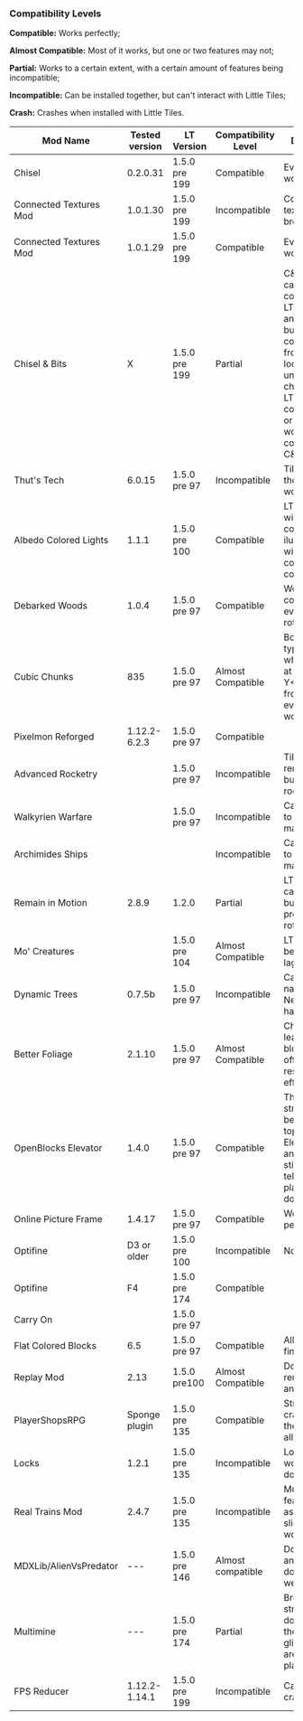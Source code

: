 ### Compatibility Levels

**Compatible:** Works perfectly;

**Almost Compatible:** Most of it works, but one or two features may not;

**Partial:** Works to a certain extent, with a certain amount of features being incompatible;

**Incompatible:** Can be installed together, but can't interact with Little Tiles;

**Crash:** Crashes when installed with Little Tiles.




| Mod Name    | Tested version | LT Version | Compatibility Level             | Description     | Credit |
| ----------- | ----------- | ----------- | ------------------ | --------------- | ----------------|
| Chisel | 0.2.0.31 | 1.5.0 pre 199 | Compatible | Everything works | Kiro |
| Connected Textures Mod | 1.0.1.30 | 1.5.0 pre 199 | Incompatible| Connected textures are broken | Kiro |
| Connected Textures Mod | 1.0.1.29 | 1.5.0 pre 199 | Compatible | Everything works | Kiro |
| Chisel & Bits | X | 1.5.0 pre 199 | Partial | C&B structures can be converted to LT structures and vice versa, but structures converted from LT to C&B loose any unique LT characteristics. LT tiles that contain slices or colored tiles won't be converted to C&B| Kiro |
| Thut's Tech | 6.0.15 | 1.5.0 pre 97 | Incompatible | Tiles used for the elevator won't render | Kiro / Dushess |
| Albedo Colored Lights | 1.1.1 | 1.5.0 pre 100 | Compatible | LT structures will be correctly iluminated and will emit the correct light color | Kiro / CreativeMD|
| Debarked Woods | 1.0.4 | 1.5.0 pre 97 | Compatible | Works completely, in every log rotation | Kiro |
| Cubic Chunks | 835 | 1.5.0 pre 97 | Almost Compatible | Both door types crash when opened at Y>256 and Y<0. Aside from that, everything else works| Kiro |
| Pixelmon Reforged | 1.12.2-6.2.3 | 1.5.0 pre 97 | Compatible |  |CaptainGame|
| Advanced Rocketry |  | 1.5.0 pre 97 | Incompatible | Tiles don't render when building into a rocket | TacoRedneck|
| Walkyrien Warfare |  | 1.5.0 pre 97 | Incompatible | Can't use tiles to make flying machinery |  |
| Archimides Ships |  | |Incompatible  | Can't use tiles to make flying machinery  | Resuz|
| Remain in Motion | 2.8.9 | 1.2.0 | Partial | LT structures can be moved, but there are problems with rotation |Resuz |
| Mo' Creatures|  | 1.5.0 pre 104 | Almost Compatible | LT doors become very laggy |  |
| Dynamic Trees | 0.7.5b  | 1.5.0 pre 97 | Incompatible | Can't chisel natural log. Needs to be harvested first |  |
| Better Foliage | 2.1.10 | 1.5.0 pre 97 | Almost Compatible | Chiseling a leaf or log block will turn off their respective effects | Kiro |
| OpenBlocks Elevator| 1.4.0 | 1.5.0 pre 97 | Compatible  | Thin LT structure can be put on the top of the Elevator block and you will still be able to teleport the player up and down | Kiro |
| Online Picture Frame| 1.4.17 | 1.5.0 pre 97 | Compatible | Works perfectly | CreativeMD |
| Optifine| D3 or older | 1.5.0 pre 100 | Incompatible | Not supported | CreativeMD |
| Optifine| F4 | 1.5.0 pre 174 | Compatible |  | Kiro / CreativeMD |
| Carry On |  | 1.5.0 pre 97 |  |  | MineCrak / Kiro |
| Flat Colored Blocks | 6.5 | 1.5.0 pre 97 | Compatible | All blocks work fine | Kiro / Resuz |
|Replay Mod | 2.13 | 1.5.0 pre100 | Almost Compatible | Doors don't render during animation | Resuz |
| PlayerShopsRPG | Sponge plugin | 1.5.0 pre 135 | Compatible | Structures crafted from the recipe are all sellable | Jolihan |
| Locks | 1.2.1 | 1.5.0 pre 135 | Incompatible | Locks don't work on LT doors |  Kiro |
| Real Trains Mod | 2.4.7 | 1.5.0 pre 135 | Incompatible | Multiple features (such as doors, slices) won't work |  Dushess |
| MDXLib/AlienVsPredator | --- | 1.5.0 pre 146 | Almost compatible | Door animations don't play out well |  Predator |
| Multimine | --- | 1.5.0 pre 174 | Partial | Broken structures don't return the item and glitch out the area they were placed in |  Spookland |
| FPS Reducer | 1.12.2-1.14.1 | 1.5.0 pre 199 | Incompatible | Causes crashes | Lays24MC - Stefanie |